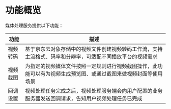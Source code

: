 # 功能概览

媒体处理服务提供以下功能：

|功能|描述|
|-|-|
|视频转码|基于京东云对象存储中的视频文件创建视频转码工作流，支持主流格式、码率和分辨率，可适配不同播放平台的视频需求|
|视频截图|为指定的视频媒体文件按照一定规则进行视频截图操作，此功能可以有为视频生成预览图、或通过截图来做视频封面等使用场景|
|回调设置|视频处理任务完成之后，视频处理服务端会向用户配置的业务服务器发送回调请求，告知用户视频处理任务已完成|
